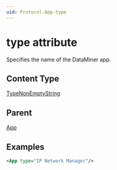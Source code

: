 ```yaml
---
uid: Protocol.App-type
---
```


# type attribute

Specifies the name of the DataMiner app.

## Content Type

[TypeNonEmptyString](xref:Protocol-TypeNonEmptyString)

## Parent

[App](xref:Protocol.App)

## Examples

```xml
<App type="IP Network Manager"/>
```
